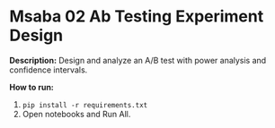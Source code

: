 # Msaba 02 Ab Testing Experiment Design

**Description:** Design and analyze an A/B test with power analysis and confidence intervals.

**How to run:**
1) `pip install -r requirements.txt`
2) Open notebooks and Run All.
